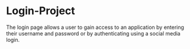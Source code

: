 # Login-Project
The login page allows a user to gain access to an application by entering their username and password or by authenticating using a social media login.
